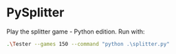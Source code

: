 
# PySplitter

Play the splitter game - Python edition. 
Run with:

```sh
.\Tester --games 150 --command "python .\splitter.py"
```
